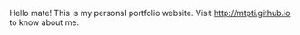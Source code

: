 Hello mate!
This is my personal portfolio website.
Visit http://mtpti.github.io to know about me.








